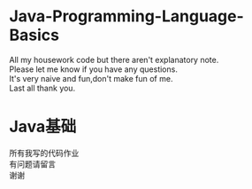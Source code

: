  # Java-Programming-Language-Basics
All my housework code but there aren't explanatory note.  
Please let me know if you have any questions.  
It's very naive and fun,don't make fun of me.  
Last all thank you.

 # Java基础
所有我写的代码作业  
有问题请留言  
谢谢  
